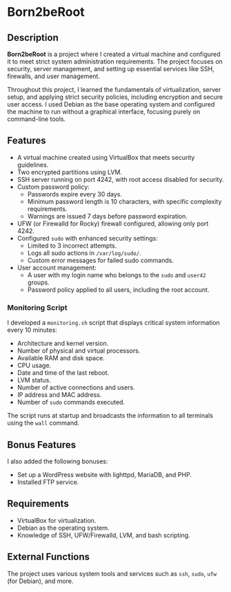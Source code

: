 # Born2beRoot

## Description
**Born2beRoot** is a project where I created a virtual machine and configured it to meet strict system administration requirements. The project focuses on security, server management, and setting up essential services like SSH, firewalls, and user management.

Throughout this project, I learned the fundamentals of virtualization, server setup, and applying strict security policies, including encryption and secure user access. I used Debian as the base operating system and configured the machine to run without a graphical interface, focusing purely on command-line tools.

## Features
- A virtual machine created using VirtualBox that meets security guidelines.
- Two encrypted partitions using LVM.
- SSH server running on port 4242, with root access disabled for security.
- Custom password policy:
  - Passwords expire every 30 days.
  - Minimum password length is 10 characters, with specific complexity requirements.
  - Warnings are issued 7 days before password expiration.
- UFW (or Firewalld for Rocky) firewall configured, allowing only port 4242.
- Configured `sudo` with enhanced security settings:
  - Limited to 3 incorrect attempts.
  - Logs all sudo actions in `/var/log/sudo/`.
  - Custom error messages for failed sudo commands.
- User account management:
  - A user with my login name who belongs to the `sudo` and `user42` groups.
  - Password policy applied to all users, including the root account.
  
### Monitoring Script
I developed a `monitoring.sh` script that displays critical system information every 10 minutes:
- Architecture and kernel version.
- Number of physical and virtual processors.
- Available RAM and disk space.
- CPU usage.
- Date and time of the last reboot.
- LVM status.
- Number of active connections and users.
- IP address and MAC address.
- Number of `sudo` commands executed.

The script runs at startup and broadcasts the information to all terminals using the `wall` command.

## Bonus Features
I also added the following bonuses:
- Set up a WordPress website with lighttpd, MariaDB, and PHP.
- Installed FTP service.

## Requirements
- VirtualBox for virtualization.
- Debian as the operating system.
- Knowledge of SSH, UFW/Firewalld, LVM, and bash scripting.

## External Functions
The project uses various system tools and services such as `ssh`, `sudo`, `ufw` (for Debian), and more.
